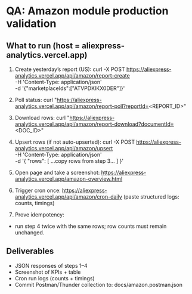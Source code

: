 # QA: Amazon module production validation

## What to run (host = aliexpress-analytics.vercel.app)
1) Create yesterday’s report (US):
curl -X POST https://aliexpress-analytics.vercel.app/api/amazon/report-create \
  -H 'Content-Type: application/json' \
  -d '{"marketplaceIds":["ATVPDKIKX0DER"]}'
2) Poll status:
curl "https://aliexpress-analytics.vercel.app/api/amazon/report-poll?reportId=<REPORT_ID>"
3) Download rows:
curl "https://aliexpress-analytics.vercel.app/api/amazon/report-download?documentId=<DOC_ID>"
4) Upsert rows (if not auto-upserted):
curl -X POST https://aliexpress-analytics.vercel.app/api/amazon/upsert \
  -H 'Content-Type: application/json' \
  -d '{ "rows": [ ...copy rows from step 3... ] }'
5) Open page and take a screenshot:
https://aliexpress-analytics.vercel.app/amazon-overview.html

6) Trigger cron once:
https://aliexpress-analytics.vercel.app/api/amazon/cron-daily
(paste structured logs: counts, timings)

7) Prove idempotency:
- run step 4 twice with the same rows; row counts must remain unchanged.

## Deliverables
- JSON responses of steps 1–4
- Screenshot of KPIs + table
- Cron run logs (counts + timings)
- Commit Postman/Thunder collection to: docs/amazon.postman.json
